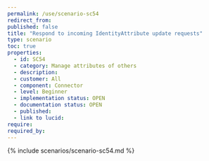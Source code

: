 ```yaml
---
permalink: /use/scenario-sc54
redirect_from: 
published: false
title: "Respond to incoming IdentityAttribute update requests"
type: scenario
toc: true
properties:
  - id: SC54
  - category: Manage attributes of others
  - description:
  - customer: All
  - component: Connector
  - level: Beginner
  - implementation status: OPEN
  - documentation status: OPEN
  - published:
  - link to lucid:
require:
required_by:
---
```


{% include scenarios/scenario-sc54.md %}
